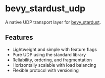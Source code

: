 # bevy_stardust_udp
A native UDP transport layer for [bevy_stardust](https://crates.io/crates/bevy_stardust).

## Features
- Lightweight and simple with feature flags
- Pure UDP using the standard library
- Reliability, ordering, and fragmentation
- Horizontally scalable with load balancing
- Flexible protocol with versioning
